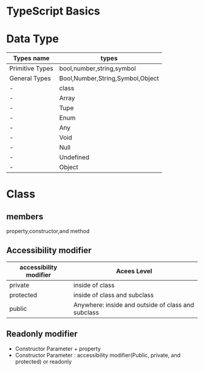# TypeScript Basics

# Data Type

| Types name      | types                            |
| --------------- | -------------------------------- |
| Primitive Types | bool,number,string,symbol        |
| General Types   | Bool,Number,String,Symbol,Object |
| -               | class                            |
| -               | Array                            |
| -               | Tupe                             |
| -               | Enum                             |
| -               | Any                              |
| -               | Void                             |
| -               | Null                             |
| -               | Undefined                        |
| -               | Object                           |

# Class

## members

property,constructor,and method

## Accessibility modifier

| accessibility modifier | Acees Level                                        |
| ---------------------- | -------------------------------------------------- |
| private                | inside of class                                    |
| protected              | inside of class and subclass                       |
| public                 | Anywhere: inside and outside of class and subclass |

## Readonly modifier

- Constructor Parameter + property
- Constructor Parameter : accessibility modifier(Public, private, and protected) or readonly

